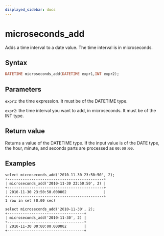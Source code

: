 ```yaml
---
displayed_sidebar: docs
---
```


# microseconds_add



Adds a time interval to a date value. The time interval is in microseconds.

## Syntax

```Haskell
DATETIME microseconds_add(DATETIME expr1,INT expr2);
```

## Parameters

`expr1`: the time expression. It must be of the DATETIME type.

`expr2`: the time interval you want to add, in microseconds. It must be of the INT type.

## Return value

Returns a value of the DATETIME type. If the input value is of the DATE type, the hour, minute, and seconds parts are processed as `00:00:00`.

## Examples

```Plain Text
select microseconds_add('2010-11-30 23:50:50', 2);
+--------------------------------------------+
| microseconds_add('2010-11-30 23:50:50', 2) |
+--------------------------------------------+
| 2010-11-30 23:50:50.000002                 |
+--------------------------------------------+
1 row in set (0.00 sec)

select microseconds_add('2010-11-30', 2);
+-----------------------------------+
| microseconds_add('2010-11-30', 2) |
+-----------------------------------+
| 2010-11-30 00:00:00.000002        |
+-----------------------------------+
```
